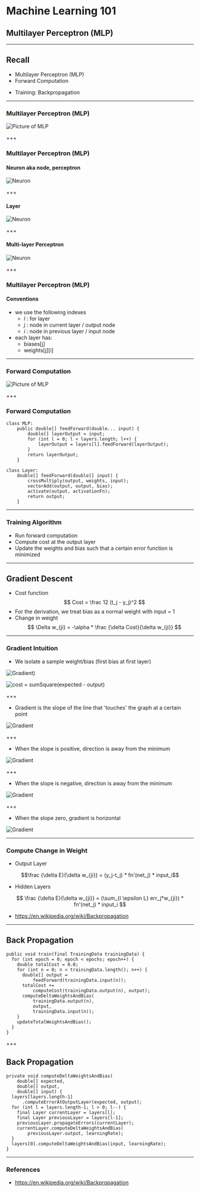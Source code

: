 # Machine Learning 101
## Multilayer Perceptron (MLP)

---
## Recall
* Multilayer Perceptron (MLP)
* Forward Computation
- Training: Backpropagation

---
### Multilayer Perceptron (MLP)

![Picture of MLP](https://raw.githubusercontent.com/vincintz/ml101/master/notes/assets/mlp.png)

+++
### Multilayer Perceptron (MLP)

#### Neuron aka node, perceptron
![Neuron](https://raw.githubusercontent.com/vincintz/ml101/master/notes/assets/recall-neuron.png)

+++
#### Layer
![Neuron](https://raw.githubusercontent.com/vincintz/ml101/master/notes/assets/recall-layer.png)

+++
#### Multi-layer Perceptron
![Neuron](https://raw.githubusercontent.com/vincintz/ml101/master/notes/assets/recall-mlp.png)

+++
### Multilayer Perceptron (MLP)

#### Conventions
* we use the following indexes
  * _l_ : for layer
  * _j_ : node in current layer / output node
  * _i_ : node in previous layer / input node
* each layer has:
  * biases\[j\]
  * weights\[j\]\[i\]

---
### Forward Computation
![Picture of MLP](https://raw.githubusercontent.com/vincintz/ml101/master/notes/assets/xor-mlp.png)

+++
### Forward Computation
```
class MLP:
    public double[] feedForward(double... input) {
        double[] layerOutput = input;
        for (int l = 0; l < layers.length; l++) {
            layerOutput = layers[l].feedForward(layerOutput);
        }
        return layerOutput;
    }
```
```
class Layer:
    double[] feedForward(double[] input) {
        crossMultiply(output, weights, input);
        vectorAdd(output, output, bias);
        activate(output, activationFn);
        return output;
    }
```

---
### Training Algorithm

* Run forward computation
* Compute cost at the output layer
* Update the weights and bias such that a certain error function is minimized

---
## Gradient Descent

* Cost function
$$ Cost = \frac 12 (t_j - y_j)^2 $$
* For the derivation, we treat bias as a normal weight with input = 1
* Change in weight
$$ \Delta w_{ji} = -\alpha * \frac {\delta Cost}{\delta w_{ji}} $$

---
### Gradient Intuition

* We isolate a sample weight/bias (first bias at first layer)

![Gradient)](https://raw.githubusercontent.com/vincintz/ml101/master/notes/assets/gradient1.png)

![cost = sumSquare(expected - output)](https://raw.githubusercontent.com/vincintz/ml101/master/notes/assets/cost.png)

+++
* Gradient is the slope of the line that 'touches' the graph at a certain point

![Gradient](https://raw.githubusercontent.com/vincintz/ml101/master/notes/assets/gradient2.png)

+++
* When the slope is positive, direction is away from the minimum

![Gradient](https://raw.githubusercontent.com/vincintz/ml101/master/notes/assets/gradient2.png)

+++
* When the slope is negative, direction is away from the minimum

![Gradient](https://raw.githubusercontent.com/vincintz/ml101/master/notes/assets/gradient3.png)

+++
* When the slope zero, gradient is horizontal

![Gradient](https://raw.githubusercontent.com/vincintz/ml101/master/notes/assets/gradient1.png)

---
### Compute Change in Weight

* Output Layer

$$\frac {\delta E}{\delta w_{ji}} = (y_j-t_j) * fn'(net_j) * input_i$$

* Hidden Layers

$$ \frac {\delta E}{\delta w_{ji}} = (\sum_{l \epsilon L} err_j*w_{ji}) * fn'(net_j) * input_i $$

* https://en.wikipedia.org/wiki/Backpropagation

---
## Back Propagation

```
public void train(final TrainingData trainingData) {
  for (int epoch = 0; epoch < epochs; epoch++) {
    double totalCost = 0.0;
    for (int n = 0; n < trainingData.length(); n++) {
      double[] output =
          feedForward(trainingData.input(n));
      totalCost +=
          computeCost(trainingData.output(n), output);
      computeDeltaWeightsAndBias(
          trainingData.output(n),
          output,
          trainingData.input(n));
    }
    updateTotalWeightsAndBias();
  }
}
```
+++
## Back Propagation
```
private void computeDeltaWeightsAndBias(
    double[] expected,
    double[] output,
    double[] input) {
  layers[layers.length-1]
      .computeErrorAtOutputLayer(expected, output);
  for (int l = layers.length-1; l > 0; l--) {
    final Layer currentLayer = layers[l];
    final Layer previousLayer = layers[l-1];
    previousLayer.propagateErrors(currentLayer);
    currentLayer.computeDeltaWeightsAndBias(
        previousLayer.output, learningRate);
  }
  layers[0].computeDeltaWeightsAndBias(input, learningRate);
}
```

---
### References
* https://en.wikipedia.org/wiki/Backpropagation
